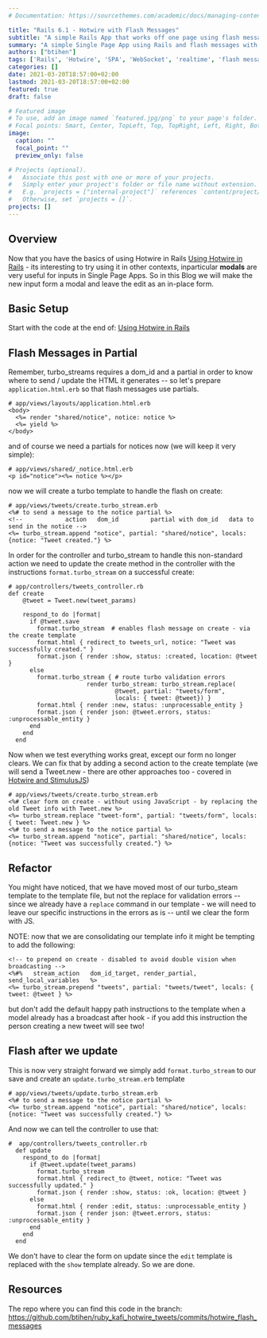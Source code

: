 ```yaml
---
# Documentation: https://sourcethemes.com/academic/docs/managing-content/

title: "Rails 6.1 - Hotwire with Flash Messages"
subtitle: "A simple Rails App that works off one page using flash messages"
summary: "A simple Single Page App using Rails and flash messages with Hotwire"
authors: ["btihen"]
tags: ['Rails', 'Hotwire', 'SPA', 'WebSocket', 'realtime', 'flash message']
categories: []
date: 2021-03-20T18:57:00+02:00
lastmod: 2021-03-20T18:57:00+02:00
featured: true
draft: false

# Featured image
# To use, add an image named `featured.jpg/png` to your page's folder.
# Focal points: Smart, Center, TopLeft, Top, TopRight, Left, Right, BottomLeft, Bottom, BottomRight.
image:
  caption: ""
  focal_point: ""
  preview_only: false

# Projects (optional).
#   Associate this post with one or more of your projects.
#   Simply enter your project's folder or file name without extension.
#   E.g. `projects = ["internal-project"]` references `content/project/deep-learning/index.md`.
#   Otherwise, set `projects = []`.
projects: []
---
```

## Overview

Now that you have the basics of using Hotwire in Rails [Using Hotwire in Rails](/post_ruby_rails/rails_6_1_hotwire_tweet_single_model/) - its interesting to try using it in other contexts, inparticular **modals** are very useful for inputs in Single Page Apps.  So in this Blog we will make the new input form a modal and leave the edit as an in-place form.

## Basic Setup

Start with the code at the end of: [Using Hotwire in Rails](/post_ruby_rails/rails_6_1_hotwire_tweet_single_model/)


## Flash Messages in Partial

Remember, turbo_streams requires a dom_id and a partial in order to know where to send / update the HTML it generates -- so let's prepare `application.html.erb` so that flash messages use partials.

```
# app/views/layouts/application.html.erb
<body>
  <%= render "shared/notice", notice: notice %>
  <%= yield %>
</body>
```

and of course we need a partials for notices now (we will keep it very simple):
```
# app/views/shared/_notice.html.erb
<p id="notice"><%= notice %></p>
```

now we will create a turbo template to handle the flash on create:
```
# app/views/tweets/create.turbo_stream.erb
<%# to send a message to the notice partial %>
<!--            action   dom_id         partial with dom_id   data to send in the notice -->
<%= turbo_stream.append "notice", partial: "shared/notice", locals: {notice: "Tweet created."} %>
```

In order for the controller and turbo_stream to handle this non-standard action we need to update the create method in the controller with the instructions `format.turbo_stream` on a successful create:
```
# app/controllers/tweets_controller.rb
def create
    @tweet = Tweet.new(tweet_params)

    respond_to do |format|
      if @tweet.save
        format.turbo_stream  # enables flash message on create - via the create template
        format.html { redirect_to tweets_url, notice: "Tweet was successfully created." }
        format.json { render :show, status: :created, location: @tweet }
      else
        format.turbo_stream { # route turbo validation errors
                      render turbo_stream: turbo_stream.replace(
                              @tweet, partial: "tweets/form",
                              locals: { tweet: @tweet}) }
        format.html { render :new, status: :unprocessable_entity }
        format.json { render json: @tweet.errors, status: :unprocessable_entity }
      end
    end
  end
```

Now when we test everything works great, except our form no longer clears. We can fix that by adding a second action to the create template (we will send a Tweet.new - there are other approaches too - covered in [Hotwire and StimulusJS](/post_ruby_rails/rails_6_1_hotwire_and_stimulusjs))

```
# app/views/tweets/create.turbo_stream.erb
<%# clear form on create - without using JavaScript - by replacing the old Tweet info with Tweet.new %>
<%= turbo_stream.replace "tweet-form", partial: "tweets/form", locals: { tweet: Tweet.new } %>
<%# to send a message to the notice partial %>
<%= turbo_stream.append "notice", partial: "shared/notice", locals: {notice: "Tweet was successfully created."} %>
```

## Refactor

You might have noticed, that we have moved most of our turbo_steam template to the template file, but not the replace for validation errors -- since we already have a `replace` command in our template - we will need to leave our specific instructions in the errors as is -- until we clear the form with JS.

NOTE: now that we are consolidating our template info it might be tempting to add the following:
```
<!-- to prepend on create - disabled to avoid double vision when broadcasting -->
<%#%   stream_action   dom_id_target, render_partial,       send_local_variables   %>
<%= turbo_stream.prepend "tweets", partial: "tweets/tweet", locals: { tweet: @tweet } %>
```
but don't add the default happy path instructions to the template when a model already has a broadcast after hook - if you add this instruction the person creating a new tweet will see two!


## Flash after we update

This is now very straight forward we simply add `format.turbo_stream` to our save and create an `update.turbo_stream.erb` template

```
# app/views/tweets/update.turbo_stream.erb
<%# to send a message to the notice partial %>
<%= turbo_stream.append "notice", partial: "shared/notice", locals: {notice: "Tweet was successfully created."} %>
```

And now we can tell the controller to use that:
```
#  app/controllers/tweets_controller.rb
  def update
    respond_to do |format|
      if @tweet.update(tweet_params)
        format.turbo_stream
        format.html { redirect_to @tweet, notice: "Tweet was successfully updated." }
        format.json { render :show, status: :ok, location: @tweet }
      else
        format.html { render :edit, status: :unprocessable_entity }
        format.json { render json: @tweet.errors, status: :unprocessable_entity }
      end
    end
  end
```

We don't have to clear the form on update since the `edit` template is replaced with the `show` template already.  So we are done.

## Resources

The repo where you can find this code in the branch:
https://github.com/btihen/ruby_kafi_hotwire_tweets/commits/hotwire_flash_messages
